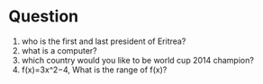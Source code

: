 Question
========
1. who is the first and last president of Eritrea?
2. what is a computer?
3. which country would you like to be world cup 2014 champion?
4. f(x)=3x^2−4, What is the range of f(x)?
